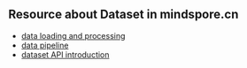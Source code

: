 ## Resource about Dataset in mindspore.cn

* [data loading and processing](https://www.mindspore.cn/tutorial/zh-CN/master/dataset.html)
* [data pipeline](https://www.mindspore.cn/doc/programming_guide/zh-CN/master/data_pipeline.html)
* [dataset API introduction](https://www.mindspore.cn/doc/api_python/zh-CN/master/mindspore/mindspore.dataset.html)
